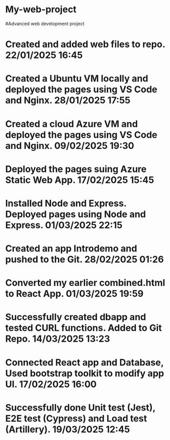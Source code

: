 # My-web-project
#Advanced web development project

# Created and added web files to repo.  22/01/2025  16:45 
# Created a Ubuntu VM locally and deployed the pages using VS Code and Nginx. 28/01/2025  17:55
# Created a cloud Azure VM and deployed the pages using VS Code and Nginx.  09/02/2025  19:30
# Deployed the pages suing Azure Static Web App.  17/02/2025  15:45
# Installed Node and Express. Deployed pages using Node and Express.  01/03/2025  22:15
# Created an app Introdemo and pushed to the Git.  28/02/2025  01:26
# Converted my earlier combined.html to React App.  01/03/2025  19:59
# Successfully created dbapp and tested CURL functions. Added to Git Repo.  14/03/2025  13:23
# Connected React app and Database, Used bootstrap toolkit to modify app UI.  17/02/2025  16:00
# Successfully done Unit test (Jest), E2E test (Cypress) and Load test (Artillery).  19/03/2025  12:45

